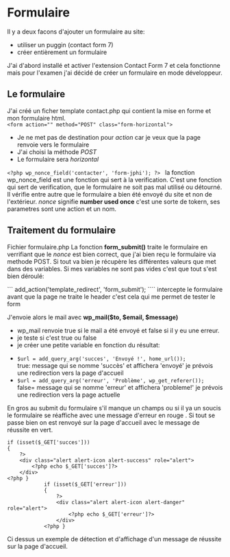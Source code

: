 Formulaire
==========

Il y a deux facons d'ajouter un formulaire au site:
* utiliser un puggin (contact form 7)
* créer entièrement un formulaire 

J'ai d'abord installé et activer l'extension Contact Form 7 et cela fonctionne mais pour l'examen j'ai décidé de créer un 
formulaire en mode développeur.

Le formulaire
-------------

J'ai créé un ficher template contact.php qui contient la mise en forme et mon formulaire html.  
``` <form action="" method="POST" class="form-horizontal"> ```
* Je ne met pas de destination pour _action_ car je veux que la page renvoie vers le formulaire
* J'ai choisi la méthode _POST_
* Le formulaire sera _horizontal_

```<?php wp_nonce_field('contacter', 'form-jphi'); ?> ```
la fonction wp_nonce_field est une fonction qui sert à la verification.  C'est une fonction qui sert de verification, que 
le formulaire ne soit pas mal utilisé ou détourné.  Il vérifie entre autre que le formulaire a bien été envoyé du site et non de l'extérieur.
_nonce_ signifie __number used once__ c'est une sorte de tokern, ses parametres sont une action et un nom.

Traitement du formulaire
------------------------

Fichier formulaire.php
La  fonction __form_submit()__ traite le formulaire en verrifiant que le _nonce_ est bien correct, que j'ai bien reçu le formulaire 
 via methode POST.  Si tout va bien je récupère les différentes valeurs que met dans des variables. Si mes variables ne sont pas vides c'est que
 tout s'est bien déroulé:
 
 ``` add_action('template_redirect', 'form_submit'); ```` 
 intercepte le formulaire avant que la page ne traite le header c'est cela qui me permet de tester le form  
   
   
 J'envoie alors le mail avec __wp_mail($to, $email, $message)__  
 * wp_mail renvoie true si le mail a été envoyé et false si il y eu une erreur.
 * je teste si c'est true ou false 
 * je créer une petite variable en fonction du résultat:
  -  ```$url = add_query_arg('succes', 'Envoyé !', home_url());```  
   true: message qui se nomme 'succès' et affichera 'envoyé' je prévois une redirection vers la page d'accueil
   - ```$url = add_query_arg('erreur', 'Problème', wp_get_referer());```  
   false= message qui se nomme 'erreur' et affichera 'probleme!' je prévois une redirection vers la page actuelle  
   
 En gros au submit du formulaire s'il manque un champs ou si il ya un soucis le formulaire se réaffiche avec une message 
 d'erreur en rouge .  Si tout se passe bien on est renvoyé sur la page d'accueil avec le message de réussite en vert.  
 
   
   ``` 
   if (isset($_GET['succes']))
   {
       ?>
       <div class="alert alert-icon alert-success" role="alert">
           <?php echo $_GET['succes']?>
       </div>
   <?php }
               if (isset($_GET['erreur']))
               {
                   ?>
                   <div class="alert alert-icon alert-danger" role="alert">
                       <?php echo $_GET['erreur']?>
                   </div>
               <?php }
   ```

Ci dessus un exemple de détection et d'affichage d'un message de réussite sur la page d'accueil.
            
     